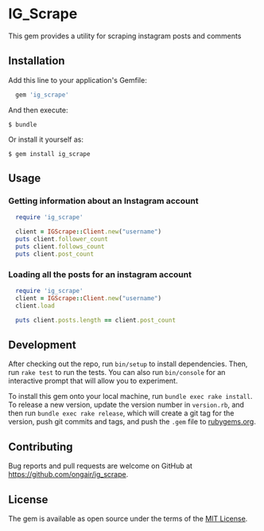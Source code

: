 # IG_Scrape

This gem provides a utility for scraping instagram posts and comments

## Installation

Add this line to your application's Gemfile:

```ruby
  gem 'ig_scrape'
```

And then execute:

    $ bundle

Or install it yourself as:

    $ gem install ig_scrape

## Usage

### Getting information about an Instagram account

  ```ruby
    require 'ig_scrape'

    client = IGScrape::Client.new("username")
    puts client.follower_count
    puts client.follows_count
    puts client.post_count
  ```

### Loading all the posts for an instagram account  

  ```ruby
    require 'ig_scrape'
    client = IGScrape::Client.new("username")
    client.load

    puts client.posts.length == client.post_count
  ```

## Development

After checking out the repo, run `bin/setup` to install dependencies. Then, run `rake test` to run the tests. You can also run `bin/console` for an interactive prompt that will allow you to experiment.

To install this gem onto your local machine, run `bundle exec rake install`. To release a new version, update the version number in `version.rb`, and then run `bundle exec rake release`, which will create a git tag for the version, push git commits and tags, and push the `.gem` file to [rubygems.org](https://rubygems.org).

## Contributing

Bug reports and pull requests are welcome on GitHub at https://github.com/ongair/ig_scrape.

## License

The gem is available as open source under the terms of the [MIT License](http://opensource.org/licenses/MIT).
